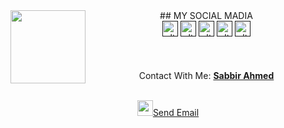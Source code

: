 <html>
<body><center>
<img align="left"src="https://blogger.googleusercontent.com/img/a/AVvXsEgFD3qemHs1WwAd5XuJICi26U6P8JqkR9eb0vWcuetb7hEZpmhJrvPKgF4rsj2rp7DVJZ2L4MQgcG_nlpcwrrqFbm8G_Iw1diMgv6qpndBIYKNPoUCkrPlyO7-rRhP36rbsIbnmiQizLrdurJiUMdkky4m9hAiSmn6tFxGQXbznd9_-GwVxp5SoBQXh=s1280"width="120" height="117">
<center>
   ## MY SOCIAL MADIA<br>
   <a href="" terget="_blank"><img src="https://blogger.googleusercontent.com/img/a/AVvXsEhT8CVgWxxCFOWZYHlVmdI8eU5dh6jPgSujk-A8Pdzwt2W6udDhF_m_ea_WyeTg_KSjujAGsqAM8UsnXRg-ZaiAfpN4BILgX8Nvmd6niN1h2oajh8H354jvGl0df_oaKKWZ_pNP5bKM6a1oisuUeQ0FlPIkN71MwSr9Q0pKhi4ocZnjL5av2R7k0nIS=s1280" alt="alt text"width="25" height="25"></a>
   <a href="" terget="_blank"><img src="https://blogger.googleusercontent.com/img/a/AVvXsEiho-uWZvJ7EsVo3RJB777qUHif8prae2KfWSn6B0HxpzCoZyPE8vi-wAeoKB5yiylZQl8OeHPWp8dq0iCCIoBLBZ9P9afuEDzx0NiSjs2h3hxUPWameVUW5CutJ0LFE8DeGV1ttBdoFJTgAfXeVk7IaVQVO1ZkOdAKvnMyWHtnx6qci9J0ltgYK7UX=s1280" alt="alt text" width="25" height="25"></a>
   <a href="" target="_blank"><img src="https://1.bp.blogspot.com/-vC65ULKJ0X0/YdSSPg_GZrI/AAAAAAAAB58/vu96MHe6oUkNJ7SPVP3EPgoTp8Jq5pKagCNcBGAsYHQ/s1280/tg.png" alt="alt text"width="25" height="25"></a>
   <a href="" target="_blank"><img src="https://blogger.googleusercontent.com/img/a/AVvXsEgXizfbYXqtYVVYIfb5lqEDn4B1yjUIqBP_mLzeCLlqjMkLDdAxEYAdd5qwf6oAyEQvXZYoFRBVD0V6iAfuHt-BCXEhXXrR_dTs5NgPvoM8x6eZHmSJkF8ZrM_5IZA6r0P0Ole7J2F5DAoZFcxEF6tMo0QTyVhvX6sLx0LI-5ollMJgvae-U55dKv7T=s1280" alt="alt text"width="25" height="25"></a>
   <a href="" target="_blank"><img src="https://blogger.googleusercontent.com/img/a/AVvXsEjkQ0iSqPi43Erx-09b5X7ZPZBnhQTP09lRkGz2WFVAekgZuqiptpXwpdMAdV5G1jsrgwWoN0k4Ys589JLcs6Ir_T_0GdPLNjagk7BRzfAYIdh4utUhpPpj3MBoo9dId8CTLVwwUHuZL9YXHTXFzv-20JZxUS5a-9bEJ2BZ6tDrGqcqOjNZbOUFjQU6=s1280"alt="alt text" width="25"height="25"></a>
</center>
<br><br><br>
<div align="center">Contact With Me: <a href="" ><b>Sabbir Ahmed</b></a><br><br></div>
<p align="center">
<img src="https://blogger.googleusercontent.com/img/a/AVvXsEh5ktpftnUohxVwiJMb3Rntg3b6WmTdUSlvLPdJWBkwgrpohD4G3DoT6YxTYg_sZNzuZUBmDwxXS6KbIVuTS7JLZwRUeZ1w5qPbpBsFDkzH5ndweF88ae0BAwL3Mwc9qKhP_l-tyoMIiXkPJ5BVyiQ4nF7nQNNwVWYfwNEycA3KOqNno3krtqTffWJj=s1280"width="25"height="25"><a href="mailto: rarafi693@gmail.com">Send Email</a></p>
</body>
</html>
